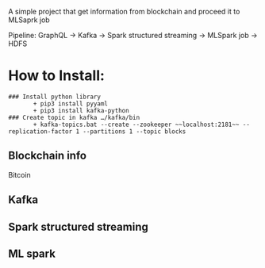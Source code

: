 A simple project that get information from blockchain and proceed it to MLSaprk job

Pipeline:
GraphQL -> Kafka -> Spark structured streaming -> MLSpark job -> HDFS

# How to Install:
    ### Install python library
           + pip3 install pyyaml
           + pip3 install kafka-python
    ### Create topic in kafka …/kafka/bin
           + kafka-topics.bat --create --zookeeper ~~localhost:2181~~ --replication-factor 1 --partitions 1 --topic blocks


## Blockchain info
Bitcoin

## Kafka

## Spark structured streaming

## ML spark
